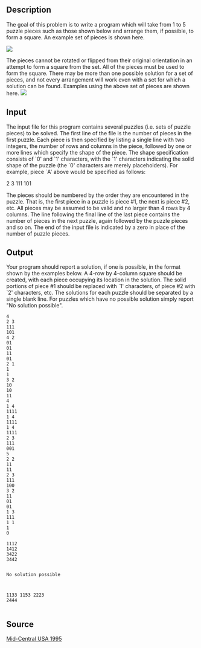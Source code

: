 <h2>Description</h2><p>The goal of this problem is to write a program which will take from 1 to 5 puzzle pieces such as those shown below and arrange them, if possible, to form a square. An example set of pieces is shown here. 
</p><img src="images/1544_1.jpg"><p>
</p>The pieces cannot be rotated or flipped from their original orientation in an attempt to form a square from the set. All of the pieces must be used to form the square. There may be more than one possible solution for a set of pieces, and not every arrangement will work even with a set for which a solution can be found. Examples using the above set of pieces are shown here. 
<img src="images/1544_2.jpg"><h2>Input</h2><p>The input file for this program contains several puzzles (i.e. sets of puzzle pieces) to be solved. The first line of the file is the number of pieces in the first puzzle. Each piece is then specified by listing a single line with two integers, the number of rows and columns in the piece, followed by one or more lines which specify the shape of the piece. The shape specification consists of `0' and `1' characters, with the `1' characters indicating the solid shape of the puzzle (the `0' characters are merely placeholders). For example, piece `A' above would be specified as follows: 
</p>

2 3
111
101

The pieces should be numbered by the order they are encountered in the puzzle. That is, the first piece in a puzzle is piece #1, the next is piece #2, etc. All pieces may be assumed to be valid and no larger than 4 rows by 4 columns. 
The line following the final line of the last piece contains the number of pieces in the next puzzle, again followed by the puzzle pieces and so on. The end of the input file is indicated by a zero in place of the number of puzzle pieces. 

<h2>Output</h2><p>Your program should report a solution, if one is possible, in the format shown by the examples below. A 4-row by 4-column square should be created, with each piece occupying its location in the solution. The solid portions of piece #1 should be replaced with `1' characters, of piece #2 with `2' characters, etc. The solutions for each puzzle should be separated by a single blank line. For puzzles which have no possible solution simply report "No solution possible". </p><pre><code class="language-input1">4
2 3
111
101
4 2
01
01
11
01
2 1
1
1
3 2
10
10
11
4
1 4
1111
1 4
1111
1 4
1111
2 3
111
001
5
2 2
11
11
2 3
111
100
3 2
11
01
01
1 3
111
1 1
1
0</code></pre><pre><code class="language-output1">1112
1412
3422
3442

No solution possible

1133
1153
2223
2444</code></pre><h2>Source</h2><a href="searchproblem?field=source&amp;key=Mid-Central+USA+1995">Mid-Central USA 1995</a>